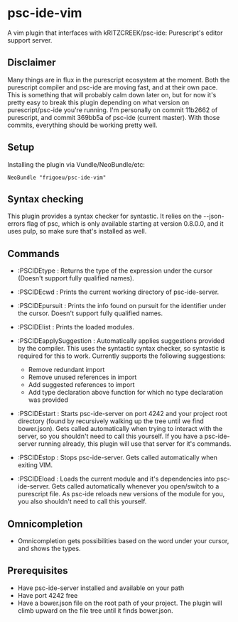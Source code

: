 # psc-ide-vim
A vim plugin that interfaces with kRITZCREEK/psc-ide: Purescript's editor support server.

## Disclaimer
Many things are in flux in the purescript ecosystem at the moment. Both the purescript compiler and psc-ide are moving fast, and at their own pace. This is something that will probably calm down later on, but for now it's pretty easy to break this plugin depending on what version on purescript/psc-ide you're running. I'm personally on commit 11b2662 of purescript, and commit 369bb5a of psc-ide (current master). With those commits, everything should be working pretty well.

## Setup
Installing the plugin via Vundle/NeoBundle/etc:

`NeoBundle "frigoeu/psc-ide-vim"`

## Syntax checking
This plugin provides a syntax checker for syntastic. It relies on the --json-errors flag of psc, which is only available starting at version 0.8.0.0, and it uses pulp, so make sure that's installed as well.

## Commands 
* :PSCIDEtype : Returns the type of the expression under the cursor (Doesn't support fully qualified names).
* :PSCIDEcwd : Prints the current working directory of psc-ide-server.
* :PSCIDEpursuit : Prints the info found on pursuit for the identifier under the cursor. Doesn't support fully qualified names.
* :PSCIDElist : Prints the loaded modules.
* :PSCIDEapplySuggestion : Automatically applies suggestions provided by the compiler. This uses the syntastic syntax checker, so syntastic is required for this to work. Currently supports the following suggestions:
  * Remove redundant import
  * Remove unused references in import
  * Add suggested references to import
  * Add type declaration above function for which no type declaration was provided

* :PSCIDEstart : Starts psc-ide-server on port 4242 and your project root directory (found by recursively walking up the tree until we find bower.json). Gets called automatically when trying to interact with the server, so you shouldn't need to call this yourself. If you have a psc-ide-server running already, this plugin will use that server for it's commands.
* :PSCIDEstop : Stops psc-ide-server. Gets called automatically when exiting VIM.
* :PSCIDEload : Loads the current module and it's dependencies into psc-ide-server. Gets called automatically whenever you open/switch to a purescript file. As psc-ide reloads new versions of the module for you, you also shouldn't need to call this yourself.

## Omnicompletion
* Omnicompletion gets possibilities based on the word under your cursor, and shows the types.

## Prerequisites
* Have psc-ide-server installed and available on your path
* Have port 4242 free
* Have a bower.json file on the root path of your project. The plugin will climb upward on the file tree until it finds bower.json.
